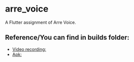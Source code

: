 # arre_voice

A Flutter assignment of Arre Voice.

## Reference/You can find in builds folder:

- [Video recording: ](https://github.com/Karthick986/arre_voice/blob/main/builds/app_voice_recording.mp4)
- [Apk: ](https://github.com/Karthick986/arre_voice/blob/main/builds/app_voice.apk)